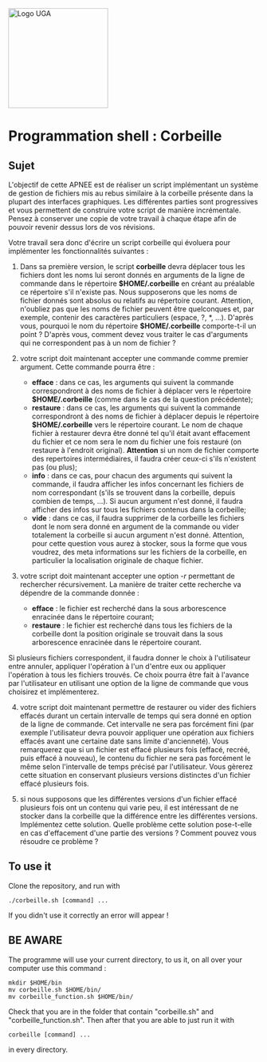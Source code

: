 <img src="https://upload.wikimedia.org/wikipedia/commons/0/07/Logo_Universit%C3%A9_Grenoble_Alpes_2020.svg" alt="Logo UGA" width="200"/>

# Programmation shell : Corbeille 

## Sujet 

L'objectif de cette APNEE est de réaliser un script implémentant un système de gestion de fichiers mis au rebus similaire à la corbeille présente dans la plupart des interfaces graphiques. Les différentes parties sont progressives et vous permettent de construire votre script de manière incrémentale. Pensez à conserver une copie de votre travail à chaque étape afin de pouvoir revenir dessus lors de vos révisions.

Votre travail sera donc d'écrire un script corbeille qui évoluera pour implémenter les fonctionnalités suivantes :
1. Dans sa première version, le script **corbeille** devra déplacer tous les fichiers dont les noms lui seront donnés en arguments de la ligne de commande dans le répertoire **\$HOME/.corbeille** en créant au préalable ce répertoire s'il n'existe pas. Nous supposerons que les noms de fichier donnés sont absolus ou relatifs au répertoire courant. Attention, n'oubliez pas que les noms de fichier peuvent être quelconques et, par exemple, contenir des caractères particuliers (espace, ?, *, ...). D'après vous, pourquoi le nom du répertoire **\$HOME/.corbeille** comporte-t-il un point ? D'après vous, comment devez vous traiter le cas d'arguments qui ne correspondent pas à un nom de fichier ?
2. votre script doit maintenant accepter une commande comme premier argument. Cette commande pourra être :
    - **efface** : dans ce cas, les arguments qui suivent la commande correspondront à des noms de fichier à déplacer vers le répertoire **\$HOME/.corbeille** (comme dans le cas de la question précédente);
    - **restaure** : dans ce cas, les arguments qui suivent la commande correspondront à des noms de fichier à déplacer depuis le répertoire **\$HOME/.corbeille** vers le répertoire courant. Le nom de chaque fichier à restaurer devra être donné tel qu'il était avant effacement du fichier et ce nom sera le nom du fichier une fois restauré (on restaure à l'endroit original). **Attention** si un nom de fichier comporte des repertoires intermédiaires, il faudra créer ceux-ci s'ils n'existent pas (ou plus);
    - **info** : dans ce cas, pour chacun des arguments qui suivent la commande, il faudra afficher les infos concernant les fichiers de nom correspondant (s'ils se trouvent dans la corbeille, depuis combien de temps, ...). Si aucun argument n'est donné, il faudra afficher des infos sur tous les fichiers contenus dans la corbeille;
    - **vide** : dans ce cas, il faudra supprimer de la corbeille les fichiers dont le nom sera donné en argument de la commande ou vider totalement la corbeille si aucun argument n'est donné. 
Attention, pour cette question vous aurez à stocker, sous la forme que vous voudrez, des meta informations sur les fichiers de la corbeille, en particulier la localisation originale de chaque fichier.
3. votre script doit maintenant accepter une option *-r* permettant de rechercher récursivement. La manière de traiter cette recherche va dépendre de la commande donnée :

    - **efface** : le fichier est recherché dans la sous arborescence enracinée dans le répertoire courant;
    - **restaure** : le fichier est recherché dans tous les fichiers de la corbeille dont la position originale se trouvait dans la sous arborescence enracinée dans le répertoire courant.

Si plusieurs fichiers correspondent, il faudra donner le choix à l'utilisateur entre annuler, appliquer l'opération à l'un d'entre eux ou appliquer l'opération à tous les fichiers trouvés. Ce choix pourra être fait à l'avance par l'utilisateur en utilisant une option de la ligne de commande que vous choisirez et implémenterez.

4. votre script doit maintenant permettre de restaurer ou vider des fichiers effacés durant un certain intervalle de temps qui sera donné en option de la ligne de commande. Cet intervalle ne sera pas forcément fini (par exemple l'utilisateur devra pouvoir appliquer une opération aux fichiers effacés avant une certaine date sans limite d'ancienneté). Vous remarquerez que si un fichier est effacé plusieurs fois (effacé, recréé, puis effacé à nouveau), le contenu du fichier ne sera pas forcément le même selon l'intervalle de temps précisé par l'utilisateur. Vous gèrerez cette situation en conservant plusieurs versions distinctes d'un fichier effacé plusieurs fois.

5. si nous supposons que les différentes versions d'un fichier effacé plusieurs fois ont un contenu qui varie peu, il est intéressant de ne stocker dans la corbeille que la différence entre les différentes versions. Implémentez cette solution. Quelle problème cette solution pose-t-elle en cas d'effacement d'une partie des versions ? Comment pouvez vous résoudre ce problème ?

## To use it
Clone the repository, and run with
```
./corbeille.sh [command] ...
```
If you didn't use it correctly an error will appear !

## BE AWARE
The programme will use your current directory, to us it, on all over your computer use this command :
```
mkdir $HOME/bin
mv corbeille.sh $HOME/bin/
mv corbeille_function.sh $HOME/bin/
```
Check that you are in the folder that contain "corbeille.sh" and "corbeille_function.sh".
Then after that you are able to just run it with
```
corbeille [command] ...
```
in every directory.
